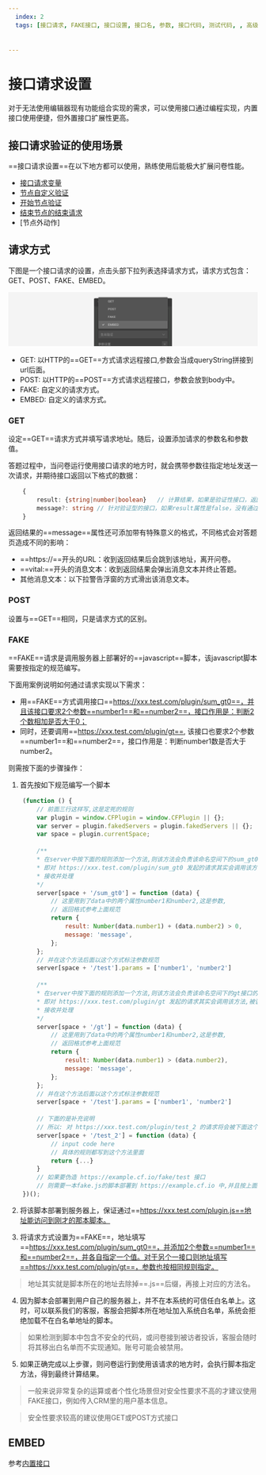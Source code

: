 ```yaml
---
  index: 2
  tags: [接口请求, FAKE接口, 接口设置, 接口名, 参数, 接口代码, 测试代码, , 高级控制]


---
```

# 接口请求设置

对于无法使用编辑器现有功能组合实现的需求，可以使用接口通过编程实现，内置接口使用便捷，但外置接口扩展性更高。

## 接口请求验证的使用场景

==接口请求设置==在以下地方都可以使用，熟练使用后能极大扩展问卷性能。
+ [接口请求变量](../16variable/06requestVariable.md)
+ [节点自定义验证](../14customValidation/01customValidation.md)
+ [开始节点验证](../10nodes/otherNodes/01start.md)
+ [结束节点的结束请求](../10nodes/questionnaireNodes/17end.md)
+ [节点外动作]

## 请求方式

下图是一个接口请求的设置，点击头部下拉列表选择请求方式，请求方式包含：GET、POST、FAKE、EMBED。

<img src='./assets/02api-request/menu.png'>

+ GET: 以HTTP的==GET==方式请求远程接口,参数会当成queryString拼接到url后面。
+ POST: 以HTTP的==POST==方式请求远程接口，参数会放到body中。
+ FAKE: 自定义的请求方式。
+ EMBED: 自定义的请求方式。

### GET

  设定==GET==请求方式并填写请求地址。随后，设置添加请求的参数名和参数值。

  答题过程中，当问卷运行使用接口请求的地方时，就会携带参数往指定地址发送一次请求，并期待接口返回以下格式的数据：

```typescript
    {
        result: {string|number|boolean}   // 计算结果，如果是验证性接口，返回false代表验证失败，返回true代表验证成功，非验证性的接口返回数值或字符转作为计算结果
        message?: string // 针对验证型的接口，如果result属性是false，没有通过验证，这时应该通过message属性携带一个验证失败的消息，
    }
```

  返回结果的==message==属性还可添加带有特殊意义的格式，不同格式会对答题页造成不同的影响：
  + ==https://==开头的URL：收到返回结果后会跳到该地址，离开问卷。
  + ==vital:==开头的消息文本：收到返回结果会弹出消息文本并终止答题。
  + 其他消息文本：以下拉警告浮窗的方式滑出该消息文本。

### POST

设置与==GET==相同，只是请求方式的区别。

### FAKE

==FAKE==请求是调用服务器上部署好的==javascript==脚本，该javascript脚本需要按指定的规范编写。

下面用案例说明如何通过请求实现以下需求：

+ 用==FAKE==方式调用接口==https://xxx.test.com/plugin/sum_gt0==，并且该接口要求2个参数==number1==和==number2==，接口作用是：判断2个数相加是否大于0；
+ 同时，还要调用==https://xxx.test.com/plugin/gt==, 该接口也要求2个参数==number1==和==number2==，接口作用是：判断number1数是否大于number2。

则需按下面的步骤操作：

1. 首先按如下规范编写一个脚本
```javascript
    (function () {
        // 前面三行这样写,这是定死的规则
        var plugin = window.CFPlugin = window.CFPlugin || {};
        var server = plugin.fakedServers = plugin.fakedServers || {};
        var space = plugin.currentSpace;

        /**
        * 在server中按下面的规则添加一个方法,则该方法会负责该命名空间下的sum_gt0接口的请求
        * 即对 https://xxx.test.com/plugin/sum_gt0 发起的请求其实会调用该方法,被该方法
        * 接收并处理
        */
        server[space + '/sum_gt0'] = function (data) {
            // 这里用到了data中的两个属性number1和number2,这是参数,
            // 返回格式参考上面规范
            return {
                result: Number(data.number1) + (data.number2) > 0,
                message: 'message',
            };
        };
        // 并在这个方法后面以这个方式标注参数规范
        server[space + '/test'].params = ['number1', 'number2']

        /**
        * 在server中按下面的规则添加一个方法,则该方法会负责该命名空间下的gt接口的请求
        * 即对 https://xxx.test.com/plugin/gt 发起的请求其实会调用该方法,被该方法
        * 接收并处理
        */
        server[space + '/gt'] = function (data) {
            // 这里用到了data中的两个属性number1和number2,这是参数,
            // 返回格式参考上面规范
            return {
                result: Number(data.number1) > (data.number2),
                message: 'message',
            };
        };
        // 并在这个方法后面以这个方式标注参数规范
        server[space + '/test'].params = ['number1', 'number2']

        // 下面的是补充说明
        // 所以: 对 https://xxx.test.com/plugin/test_2 的请求将会被下面这个方法处理掉
        server[space + '/test_2'] = function (data) {
            // input code here
            // 具体的规则都写到这个方法里面
            return {...}
        }
        // 如果要伪造 https://example.cf.io/fake/test 接口
        // 则需要一本fake.js的脚本部署到 https://example.cf.io 中,并且按上面的格式编写,有一个'test'方法即可
    })();
```

2. 将该脚本部署到服务器上，保证通过==https://xxx.test.com/plugin.js==地址能访问到刚才的那本脚本。

3. 将请求方式设置为==FAKE==，地址填写==https://xxx.test.com/plugin/sum_gt0==，并添加2个参数==number1==和==number2==，并各自指定一个值。对于另个一接口则地址填写==https://xxx.test.com/plugin/gt==，参数也按相同规则指定。

> 地址其实就是脚本所在的地址去除掉==.js==后缀，再接上对应的方法名。

4. 因为脚本会部署到用户自己的服务器上，并不在本系统的可信任白名单上。这时，可以联系我们的客服，客服会把脚本所在地址加入系统白名单，系统会拒绝加载不在白名单地址的脚本。

> 如果检测到脚本中包含不安全的代码，或问卷接到被访者投诉，客服会随时将其移出白名单而不实现通知。账号可能会被禁用。

5. 如果正确完成以上步骤，则问卷运行到使用该请求的地方时，会执行脚本指定方法，得到最终计算结果。 

> 一般来说非常复杂的运算或者个性化场景但对安全性要求不高的才建议使用FAKE接口，例如传入CRM里的用户基本信息。

> 安全性要求较高的建议使用GET或POST方式接口

## EMBED

参考[内置接口](../04layoutOfEditor/03components/07embed-api.md)

